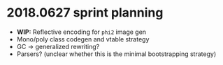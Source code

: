 # 2018.0627 sprint planning
- **WIP:** Reflective encoding for `phi2` image gen
- Mono/poly class codegen and vtable strategy
- GC -> generalized rewriting?
- Parsers? (unclear whether this is the minimal bootstrapping strategy)
